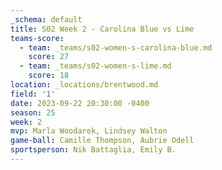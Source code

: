 ```yaml
---
_schema: default
title: S02 Week 2 - Carolina Blue vs Lime
teams-score:
  - team: _teams/s02-women-s-carolina-blue.md
    score: 27
  - team: _teams/s02-women-s-lime.md
    score: 18
location: _locations/brentwood.md
field: '1'
date: 2023-09-22 20:30:00 -0400
season: 25
week: 2
mvp: Marla Woodarek, Lindsey Walton
game-ball: Camille Thompson, Aubrie Odell
sportsperson: Nik Battaglia, Emily B.
---
```

